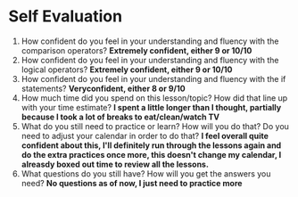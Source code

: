 # Self Evaluation

1. How confident do you feel in your understanding and fluency with the comparison operators? **Extremely confident, either 9 or 10/10**
1. How confident do you feel in your understanding and fluency with the logical operators? **Extremely confident, either 9 or 10/10**
1. How confident do you feel in your understanding and fluency with the if statements? **Veryconfident, either 8 or 9/10**
1. How much time did you spend on this lesson/topic? How did that line up with your time estimate? **I spent a little longer than I thought, partially because I took a lot of breaks to eat/clean/watch TV**
1. What do you still need to practice or learn? How will you do that? Do you need to adjust your calendar in order to do that? **I feel overall quite confident about this, I'll definitely run through the lessons again and do the extra practices once more, this doesn't change my calendar, I alreasdy boxed out time to review all the lessons.**
1. What questions do you still have? How will you get the answers you need? **No questions as of now, I just need to practice more**
